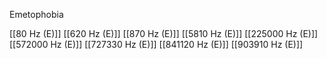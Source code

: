 Emetophobia

[[80 Hz (E)]]
[[620 Hz (E)]]
[[870 Hz (E)]]
[[5810 Hz (E)]]
[[225000 Hz (E)]]
[[572000 Hz (E)]]
[[727330 Hz (E)]]
[[841120 Hz (E)]]
[[903910 Hz (E)]]